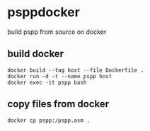 # psppdocker
build pspp from source on docker

## build docker
```
docker build --tag host --file Dockerfile .
docker run -d -t --name pspp host
docker exec -it pspp bash 
```

## copy files from docker
```
docker cp pspp:/pspp.asm .
```
